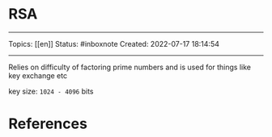 # RSA
---
Topics: [[en]]
Status: #inboxnote
Created: 2022-07-17 18:14:54

---

Relies on difficulty of factoring prime numbers and is used for things like key exchange etc

key size: `1024 - 4096` bits

# References
